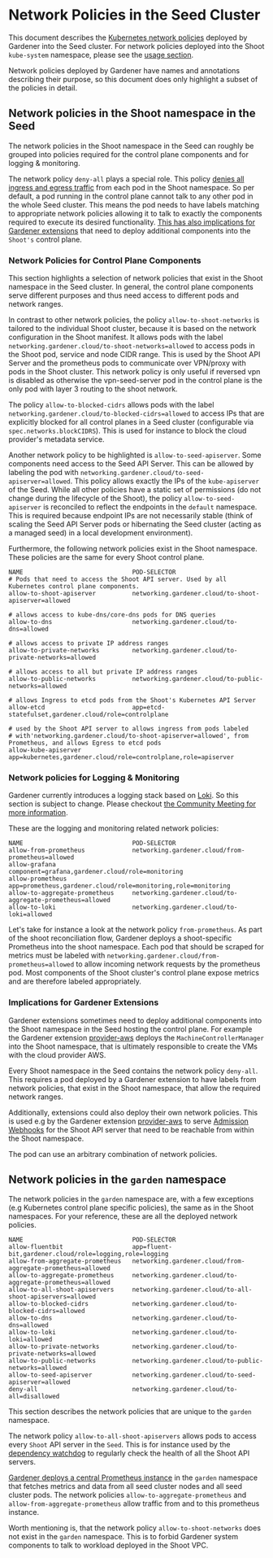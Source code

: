 # Network Policies in the Seed Cluster

This document describes the [Kubernetes network policies](https://kubernetes.io/docs/concepts/services-networking/network-policies/) deployed by Gardener into the Seed cluster.
For network policies deployed into the Shoot `kube-system` namespace, please see the [usage section](../usage/shoot_network_policies.md).

Network policies deployed by Gardener have names and annotations describing their purpose, so this document does only highlight a subset of the policies in detail.

## Network policies in the Shoot namespace in the Seed

The network policies in the Shoot namespace in the Seed can roughly be grouped into policies required for the control plane components and for logging & monitoring.

The network policy `deny-all` plays a special role. This policy [denies all ingress and egress traffic](https://kubernetes.io/docs/concepts/services-networking/network-policies/#default-deny-all-ingress-and-all-egress-traffic) from each pod in the Shoot namespace.
So per default, a pod running in the control plane cannot talk to any other pod in the whole Seed cluster.
This means the pod needs to have labels matching to appropriate network policies allowing it to talk to exactly the components required to execute its desired functionality.
[This has also implications for Gardener extensions](#implications-for-gardener-extensions) that need to deploy additional components into the `Shoot's` control plane.

### Network Policies for Control Plane Components

This section highlights a selection of network policies that exist in the Shoot namespace in the Seed cluster.
In general, the control plane components serve different purposes and thus need access to different pods and network ranges.

In contrast to other network policies, the policy `allow-to-shoot-networks` is tailored to the individual Shoot cluster, 
because it is based on the network configuration in the Shoot manifest.
It allows pods with the label `networking.gardener.cloud/to-shoot-networks=allowed` to access pods in the Shoot pod, 
service and node CIDR range. This is used by the Shoot API Server and the prometheus pods to communicate over VPN/proxy with pods in the Shoot cluster.
This network policy is only useful if reversed vpn is disabled as otherwise the vpn-seed-server pod in the control plane is the only pod with layer 3 routing to the shoot network.

The policy `allow-to-blocked-cidrs` allows pods with the label `networking.gardener.cloud/to-blocked-cidrs=allowed` to access IPs that are explicitly blocked for all control planes in a Seed cluster (configurable via `spec.networks.blockCIDRS`). 
This is used for instance to block the cloud provider's metadata service.

Another network policy to be highlighted is `allow-to-seed-apiserver`.
Some components need access to the Seed API Server. This can be allowed by labeling the pod with `networking.gardener.cloud/to-seed-apiserver=allowed`.
This policy allows exactly the IPs of the `kube-apiserver` of the Seed.
While all other policies have a static set of permissions (do not change during the lifecycle of the Shoot), the policy `allow-to-seed-apiserver` is reconciled to reflect the endpoints in the `default` namespace.
This is required because endpoint IPs are not necessarily stable (think of scaling the Seed API Server pods or hibernating the Seed cluster (acting as a managed seed) in a local development environment).

Furthermore, the following network policies exist in the Shoot namespace.
These policies are the same for every Shoot control plane.

```
NAME                              POD-SELECTOR      
# Pods that need to access the Shoot API server. Used by all Kubernetes control plane components.
allow-to-shoot-apiserver          networking.gardener.cloud/to-shoot-apiserver=allowed

# allows access to kube-dns/core-dns pods for DNS queries                       
allow-to-dns                      networking.gardener.cloud/to-dns=allowed

# allows access to private IP address ranges 
allow-to-private-networks         networking.gardener.cloud/to-private-networks=allowed

# allows access to all but private IP address ranges 
allow-to-public-networks          networking.gardener.cloud/to-public-networks=allowed

# allows Ingress to etcd pods from the Shoot's Kubernetes API Server
allow-etcd                        app=etcd-statefulset,gardener.cloud/role=controlplane

# used by the Shoot API server to allows ingress from pods labeled
# with'networking.gardener.cloud/to-shoot-apiserver=allowed', from Prometheus, and allows Egress to etcd pods
allow-kube-apiserver              app=kubernetes,gardener.cloud/role=controlplane,role=apiserver
```


### Network policies for Logging & Monitoring

Gardener currently introduces a logging stack based on [Loki](https://github.com/grafana/loki). So this section is subject to change. 
Please checkout [the Community Meeting for more information](https://www.youtube.com/watch?v=345b8xCcB-U&t=1166s).

These are the logging and monitoring related network policies:
```
NAME                              POD-SELECTOR                                                             
allow-from-prometheus             networking.gardener.cloud/from-prometheus=allowed
allow-grafana                     component=grafana,gardener.cloud/role=monitoring
allow-prometheus                  app=prometheus,gardener.cloud/role=monitoring,role=monitoring
allow-to-aggregate-prometheus     networking.gardener.cloud/to-aggregate-prometheus=allowed
allow-to-loki                     networking.gardener.cloud/to-loki=allowed
```

Let's take for instance a look at the network policy `from-prometheus`.
As part of the shoot reconciliation flow, Gardener deploys a shoot-specific Prometheus into the shoot namespace. 
Each pod that should be scraped for metrics must be labeled with `networking.gardener.cloud/from-prometheus=allowed` to allow incoming network requests by the prometheus pod.
Most components of the Shoot cluster's control plane expose metrics and are therefore labeled appropriately. 

### Implications for Gardener Extensions
Gardener extensions sometimes need to deploy additional components into the Shoot namespace in the Seed hosting the control plane. 
For example the Gardener extension [provider-aws](https://github.com/gardener/gardener-extension-provider-aws) deploys the `MachineControllerManager` into the Shoot namespace, that is ultimately responsible to create the VMs with the cloud provider AWS.

Every Shoot namespace in the Seed contains the network policy `deny-all`.
This requires a pod deployed by a Gardener extension to have labels from network policies, that exist in the Shoot namespace, that allow the required network ranges. 

Additionally, extensions could also deploy their own network policies. This is used e.g by the Gardener extension [provider-aws](https://github.com/gardener/gardener-extension-provider-aws) 
to serve [Admission Webhooks](https://kubernetes.io/docs/reference/access-authn-authz/extensible-admission-controllers/) for the Shoot API server that need to be reachable from within the Shoot namespace.

The pod can use an arbitrary combination of network policies.

## Network policies in the `garden` namespace

The network policies in the `garden` namespace are, with a few exceptions (e.g Kubernetes control plane specific policies), the same as in the Shoot namespaces.
For your reference, these are all the deployed network policies.
```
NAME                              POD-SELECTOR  
allow-fluentbit                   app=fluent-bit,gardener.cloud/role=logging,role=logging              
allow-from-aggregate-prometheus   networking.gardener.cloud/from-aggregate-prometheus=allowed              
allow-to-aggregate-prometheus     networking.gardener.cloud/to-aggregate-prometheus=allowed                
allow-to-all-shoot-apiservers     networking.gardener.cloud/to-all-shoot-apiservers=allowed                
allow-to-blocked-cidrs            networking.gardener.cloud/to-blocked-cidrs=allowed                       
allow-to-dns                      networking.gardener.cloud/to-dns=allowed                                 
allow-to-loki                     networking.gardener.cloud/to-loki=allowed                       
allow-to-private-networks         networking.gardener.cloud/to-private-networks=allowed                    
allow-to-public-networks          networking.gardener.cloud/to-public-networks=allowed                     
allow-to-seed-apiserver           networking.gardener.cloud/to-seed-apiserver=allowed                      
deny-all                          networking.gardener.cloud/to-all=disallowed                              
```

This section describes the network policies that are unique to the `garden` namespace.

The network policy `allow-to-all-shoot-apiservers` allows pods to access every `Shoot` API server in the `Seed`.
This is for instance used by the [dependency watchdog](https://github.com/gardener/dependency-watchdog) to regularly check 
the health of all the Shoot API servers.

[Gardener deploys a central Prometheus instance](https://github.com/gardener/gardener/blob/master/docs/extensions/logging-and-monitoring.md#monitoring) in the `garden` namespace that fetches metrics and data from all seed cluster nodes and all seed cluster pods.
The network policies `allow-to-aggregate-prometheus` and `allow-from-aggregate-prometheus` allow traffic from and to this prometheus instance.

Worth mentioning is, that the network policy `allow-to-shoot-networks` does not exist in the `garden` namespace. This is to forbid Gardener system components to talk to workload deployed in the Shoot VPC.
